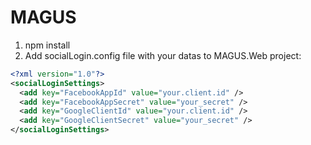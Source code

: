 # MAGUS

1. npm install
1. Add socialLogin.config file with your datas to MAGUS.Web project:

```xml
<?xml version="1.0"?>
<socialLoginSettings>
  <add key="FacebookAppId" value="your.client.id" />
  <add key="FacebookAppSecret" value="your_secret" />
  <add key="GoogleClientId" value="your.client.id" />
  <add key="GoogleClientSecret" value="your_secret" />
</socialLoginSettings>
```